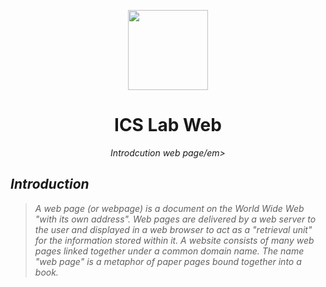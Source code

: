 <p align='center'><img src=https://upload.wikimedia.org/wikipedia/commons/thumb/5/52/Safari_browser_logo.svg/2057px-Safari_browser_logo.svg.png height="128"></p>
<h1 align="center">ICS Lab Web</a></h1>
<p align="center">
  <em>Introdcution web page/em>
</p>

## Introduction

>A web page (or webpage) is a document on the World Wide Web "with its own address". Web pages are delivered by a web server to the user and displayed in a web browser to act as a "retrieval unit" for the information stored within it. A website consists of many web pages linked together under a common domain name. The name "web page" is a metaphor of paper pages bound together into a book.



